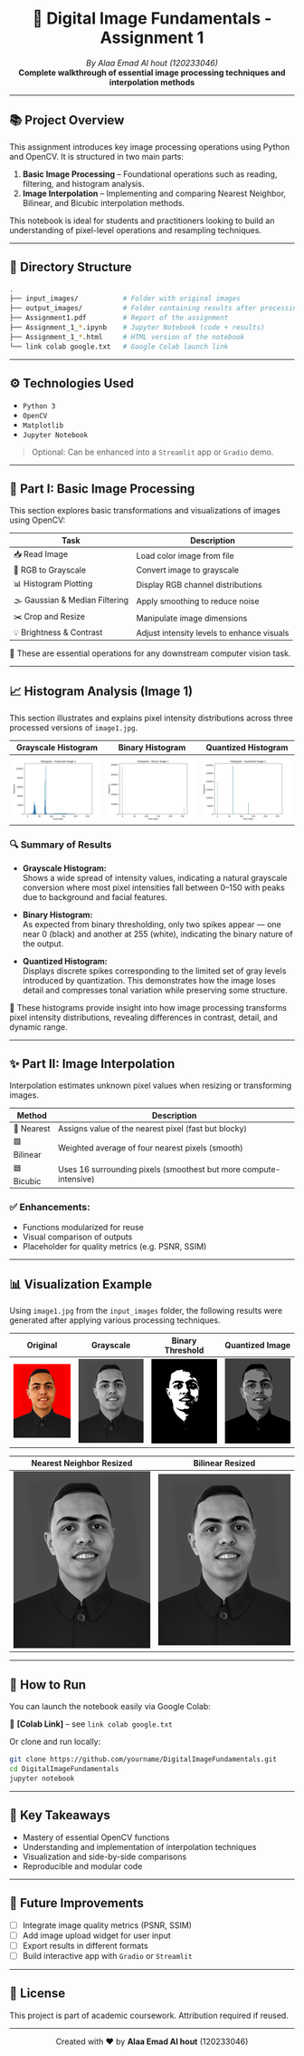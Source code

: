 
<h1 align="center">🎨 Digital Image Fundamentals - Assignment 1</h1>
<p align="center">
  <em>By Alaa Emad Al hout (120233046)</em><br>
  <strong>Complete walkthrough of essential image processing techniques and interpolation methods</strong>
</p>

---

## 📚 Project Overview

This assignment introduces key image processing operations using Python and OpenCV. It is structured in two main parts:

1. **Basic Image Processing** – Foundational operations such as reading, filtering, and histogram analysis.
2. **Image Interpolation** – Implementing and comparing Nearest Neighbor, Bilinear, and Bicubic interpolation methods.

This notebook is ideal for students and practitioners looking to build an understanding of pixel-level operations and resampling techniques.

---

## 📂 Directory Structure

```bash
.
├── input_images/           # Folder with original images
├── output_images/          # Folder containing results after processing
├── Assignment1.pdf         # Report of the assignment
├── Assignment_1_*.ipynb    # Jupyter Notebook (code + results)
├── Assignment_1_*.html     # HTML version of the notebook
└── link colab google.txt   # Google Colab launch link
```

---

## ⚙️ Technologies Used

- `Python 3`
- `OpenCV`
- `Matplotlib`
- `Jupyter Notebook`

> Optional: Can be enhanced into a `Streamlit` app or `Gradio` demo.

---

## 🧩 Part I: Basic Image Processing

This section explores basic transformations and visualizations of images using OpenCV:

| Task                           | Description                                                                 |
|--------------------------------|-----------------------------------------------------------------------------|
| 📥 Read Image                  | Load color image from file                                                 |
| 🌈 RGB to Grayscale            | Convert image to grayscale                                                 |
| 📊 Histogram Plotting          | Display RGB channel distributions                                          |
| 🌫 Gaussian & Median Filtering | Apply smoothing to reduce noise                                            |
| ✂️ Crop and Resize             | Manipulate image dimensions                                                |
| 💡 Brightness & Contrast       | Adjust intensity levels to enhance visuals                                 |

🧠 These are essential operations for any downstream computer vision task.

---

## 📈 Histogram Analysis (Image 1)

This section illustrates and explains pixel intensity distributions across three processed versions of `image1.jpg`.

| Grayscale Histogram                     | Binary Histogram                       | Quantized Histogram                       |
|----------------------------------------|----------------------------------------|-------------------------------------------|
| ![Gray Histogram](output_images/histogram_gray_image1.jpg) | ![Binary Histogram](output_images/histogram_binary_image1.jpg) | ![Quantized Histogram](output_images/histogram_quantized_image1.jpg) |

### 🔍 Summary of Results

- **Grayscale Histogram:**  
  Shows a wide spread of intensity values, indicating a natural grayscale conversion where most pixel intensities fall between 0–150 with peaks due to background and facial features.

- **Binary Histogram:**  
  As expected from binary thresholding, only two spikes appear — one near 0 (black) and another at 255 (white), indicating the binary nature of the output.

- **Quantized Histogram:**  
  Displays discrete spikes corresponding to the limited set of gray levels introduced by quantization. This demonstrates how the image loses detail and compresses tonal variation while preserving some structure.

🧠 These histograms provide insight into how image processing transforms pixel intensity distributions, revealing differences in contrast, detail, and dynamic range.

---

## ✨ Part II: Image Interpolation

Interpolation estimates unknown pixel values when resizing or transforming images.

| Method            | Description                                                                 |
|------------------|-----------------------------------------------------------------------------|
| 🔲 Nearest        | Assigns value of the nearest pixel (fast but blocky)                        |
| 🟩 Bilinear       | Weighted average of four nearest pixels (smooth)                            |
| 🟦 Bicubic        | Uses 16 surrounding pixels (smoothest but more compute-intensive)           |

### ✅ Enhancements:
- Functions modularized for reuse
- Visual comparison of outputs
- Placeholder for quality metrics (e.g. PSNR, SSIM)

---

## 📊 Visualization Example

Using `image1.jpg` from the `input_images` folder, the following results were generated after applying various processing techniques.

| Original        | Grayscale        | Binary Threshold     | Quantized Image      |
|----------------|------------------|----------------------|----------------------|
| ![Original](input_images/image1.jpg) | ![Gray](output_images/gray_image1.jpg) | ![Binary](output_images/binary_image1.jpg) | ![Quantized](output_images/quantized_image1.jpg) |

| Nearest Neighbor Resized | Bilinear Resized           |
|--------------------------|----------------------------|
| ![Nearest](output_images/nearest_resized_image1.jpg) | ![Bilinear](output_images/bilinear_resized_image1.jpg) |

---

## 🚀 How to Run

You can launch the notebook easily via Google Colab:

🔗 **[Colab Link]** – see `link colab google.txt`

Or clone and run locally:

```bash
git clone https://github.com/yourname/DigitalImageFundamentals.git
cd DigitalImageFundamentals
jupyter notebook
```

---

## 📌 Key Takeaways

- Mastery of essential OpenCV functions
- Understanding and implementation of interpolation techniques
- Visualization and side-by-side comparisons
- Reproducible and modular code

---

## 🌱 Future Improvements

- [ ] Integrate image quality metrics (PSNR, SSIM)
- [ ] Add image upload widget for user input
- [ ] Export results in different formats
- [ ] Build interactive app with `Gradio` or `Streamlit`

---

## 🧾 License

This project is part of academic coursework. Attribution required if reused.

---

<p align="center">
  Created with ❤️ by <strong>Alaa Emad Al hout</strong> (120233046)
</p>
